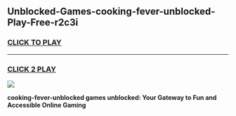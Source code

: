 
## Unblocked-Games-cooking-fever-unblocked-Play-Free-r2c3i
<h3>
<a href="https://premium76.site?title=cooking-fever-unblocked&ref=09A">CLICK TO PLAY</a></h3>
<hr>

<h3>
<a href="https://premium76.site?title=cooking-fever-unblocked&ref=09A">CLICK 2 PLAY</a>
  
</h3>

<a href="https://premium76.site?title=cooking-fever-unblocked&ref=09A"><img src="https://clearcache.store/games.png"></a>


**cooking-fever-unblocked games unblocked: Your Gateway to Fun and Accessible Online Gaming**

